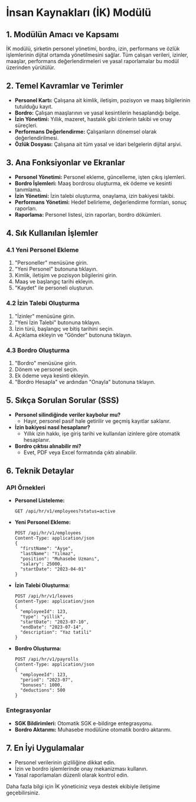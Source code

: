 # İnsan Kaynakları (İK) Modülü

## 1. Modülün Amacı ve Kapsamı
İK modülü, şirketin personel yönetimi, bordro, izin, performans ve özlük işlemlerinin dijital ortamda yönetilmesini sağlar. Tüm çalışan verileri, izinler, maaşlar, performans değerlendirmeleri ve yasal raporlamalar bu modül üzerinden yürütülür.

## 2. Temel Kavramlar ve Terimler
- **Personel Kartı:** Çalışana ait kimlik, iletişim, pozisyon ve maaş bilgilerinin tutulduğu kayıt.
- **Bordro:** Çalışan maaşlarının ve yasal kesintilerin hesaplandığı belge.
- **İzin Yönetimi:** Yıllık, mazeret, hastalık gibi izinlerin takibi ve onay süreçleri.
- **Performans Değerlendirme:** Çalışanların dönemsel olarak değerlendirilmesi.
- **Özlük Dosyası:** Çalışana ait tüm yasal ve idari belgelerin dijital arşivi.

## 3. Ana Fonksiyonlar ve Ekranlar
- **Personel Yönetimi:** Personel ekleme, güncelleme, işten çıkış işlemleri.
- **Bordro İşlemleri:** Maaş bordrosu oluşturma, ek ödeme ve kesinti tanımlama.
- **İzin Yönetimi:** İzin talebi oluşturma, onaylama, izin bakiyesi takibi.
- **Performans Yönetimi:** Hedef belirleme, değerlendirme formları, sonuç raporları.
- **Raporlama:** Personel listesi, izin raporları, bordro dökümleri.

## 4. Sık Kullanılan İşlemler
### 4.1 Yeni Personel Ekleme
1. "Personeller" menüsüne girin.
2. "Yeni Personel" butonuna tıklayın.
3. Kimlik, iletişim ve pozisyon bilgilerini girin.
4. Maaş ve başlangıç tarihi ekleyin.
5. "Kaydet" ile personeli oluşturun.

### 4.2 İzin Talebi Oluşturma
1. "İzinler" menüsüne girin.
2. "Yeni İzin Talebi" butonuna tıklayın.
3. İzin türü, başlangıç ve bitiş tarihini seçin.
4. Açıklama ekleyin ve "Gönder" butonuna tıklayın.

### 4.3 Bordro Oluşturma
1. "Bordro" menüsüne girin.
2. Dönem ve personel seçin.
3. Ek ödeme veya kesinti ekleyin.
4. "Bordro Hesapla" ve ardından "Onayla" butonuna tıklayın.

## 5. Sıkça Sorulan Sorular (SSS)
- **Personel silindiğinde veriler kaybolur mu?**
  - Hayır, personel pasif hale getirilir ve geçmiş kayıtlar saklanır.
- **İzin bakiyesi nasıl hesaplanır?**
  - Yıllık izin hakkı, işe giriş tarihi ve kullanılan izinlere göre otomatik hesaplanır.
- **Bordro çıktısı alınabilir mi?**
  - Evet, PDF veya Excel formatında çıktı alınabilir.

## 6. Teknik Detaylar
### API Örnekleri
- **Personel Listeleme:**
  ```http
  GET /api/hr/v1/employees?status=active
  ```
- **Yeni Personel Ekleme:**
  ```http
  POST /api/hr/v1/employees
  Content-Type: application/json
  {
    "firstName": "Ayşe",
    "lastName": "Yılmaz",
    "position": "Muhasebe Uzmanı",
    "salary": 25000,
    "startDate": "2023-04-01"
  }
  ```
- **İzin Talebi Oluşturma:**
  ```http
  POST /api/hr/v1/leaves
  Content-Type: application/json
  {
    "employeeId": 123,
    "type": "yillik",
    "startDate": "2023-07-10",
    "endDate": "2023-07-14",
    "description": "Yaz tatili"
  }
  ```
- **Bordro Oluşturma:**
  ```http
  POST /api/hr/v1/payrolls
  Content-Type: application/json
  {
    "employeeId": 123,
    "period": "2023-07",
    "bonuses": 1000,
    "deductions": 500
  }
  ```

### Entegrasyonlar
- **SGK Bildirimleri:** Otomatik SGK e-bildirge entegrasyonu.
- **Bordro Aktarımı:** Muhasebe modülüne otomatik bordro aktarımı.

## 7. En İyi Uygulamalar
- Personel verilerinin gizliliğine dikkat edin.
- İzin ve bordro işlemlerinde onay mekanizması kullanın.
- Yasal raporlamaları düzenli olarak kontrol edin.

Daha fazla bilgi için İK yöneticiniz veya destek ekibiyle iletişime geçebilirsiniz. 